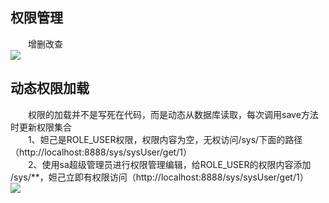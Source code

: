 ## 权限管理 <br/>
　　增删改查<br/>
![](https://img2018.cnblogs.com/blog/1353055/201909/1353055-20190917113851313-806820342.gif)<br/>

## 动态权限加载 <br/>
　　权限的加载并不是写死在代码，而是动态从数据库读取，每次调用save方法时更新权限集合<br/>
　　1、妲己是ROLE_USER权限，权限内容为空，无权访问/sys/下面的路径（http://localhost:8888/sys/sysUser/get/1）<br/>
　　2、使用sa超级管理员进行权限管理编辑，给ROLE_USER的权限内容添加 /sys/**，妲己立即有权限访问（http://localhost:8888/sys/sysUser/get/1）<br/>
![](https://img2018.cnblogs.com/blog/1353055/201909/1353055-20190917111943507-31961761.gif)<br/>